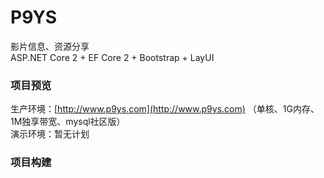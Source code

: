 # P9YS
影片信息、资源分享  
ASP.NET Core 2 + EF Core 2 + Bootstrap + LayUI

### 项目预览
生产环境：[http://www.p9ys.com](http://www.p9ys.com)  （单核、1G内存、1M独享带宽、mysql社区版）  
演示环境：暂无计划

### 项目构建
